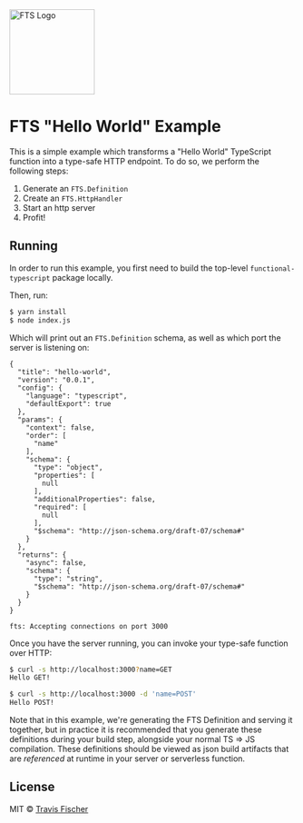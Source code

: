 <img src="https://raw.githubusercontent.com/transitive-bullshit/functional-typescript/master/logo.png" alt="FTS Logo" width="150" />

# FTS "Hello World" Example

This is a simple example which transforms a "Hello World" TypeScript function into a type-safe HTTP endpoint. To do so, we perform the following steps:

1. Generate an `FTS.Definition`
2. Create an `FTS.HttpHandler`
3. Start an http server
4. Profit!

## Running

In order to run this example, you first need to build the top-level `functional-typescript` package locally.

Then, run:

```bash
$ yarn install
$ node index.js
```

Which will print out an `FTS.Definition` schema, as well as which port the server is listening on:

```
{
  "title": "hello-world",
  "version": "0.0.1",
  "config": {
    "language": "typescript",
    "defaultExport": true
  },
  "params": {
    "context": false,
    "order": [
      "name"
    ],
    "schema": {
      "type": "object",
      "properties": [
        null
      ],
      "additionalProperties": false,
      "required": [
        null
      ],
      "$schema": "http://json-schema.org/draft-07/schema#"
    }
  },
  "returns": {
    "async": false,
    "schema": {
      "type": "string",
      "$schema": "http://json-schema.org/draft-07/schema#"
    }
  }
}

fts: Accepting connections on port 3000
```

Once you have the server running, you can invoke your type-safe function over HTTP:

```bash
$ curl -s http://localhost:3000?name=GET
Hello GET!

$ curl -s http://localhost:3000 -d 'name=POST'
Hello POST!
```

Note that in this example, we're generating the FTS Definition and serving it together, but in practice it is recommended that you generate these definitions during your build step, alongside your normal TS => JS compilation. These definitions should be viewed as json build artifacts that are _referenced_ at runtime in your server or serverless function.

## License

MIT © [Travis Fischer](https://transitivebullsh.it)
